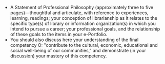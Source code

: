 - A Statement of Professional Philosophy (approximately three to five pages)—thoughtful and articulate, with reference to experiences, learning, readings; your conception of librarianship as it relates to the specific type(s) of library or information organization(s) in which you intend to pursue a career; your professional goals, and the relationship of these goals to the items in your e-Portfolio. 
- You should also discuss here your understanding of the final competency O: "contribute to the cultural, economic, educational and social well-being of our communities," and demonstrate (in your discussion) your mastery of this competency.
